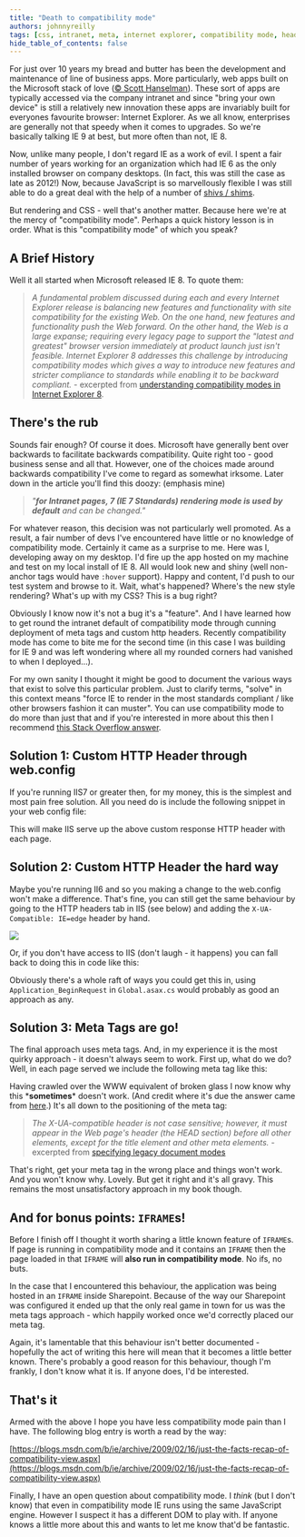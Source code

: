 ```yaml
---
title: "Death to compatibility mode"
authors: johnnyreilly
tags: [css, intranet, meta, internet explorer, compatibility mode, header]
hide_table_of_contents: false
---
```

For just over 10 years my bread and butter has been the development and maintenance of line of business apps. More particularly, web apps built on the Microsoft stack of love ([© Scott Hanselman](https://channel9.msdn.com/Events/MIX/MIX11/FRM02)). These sort of apps are typically accessed via the company intranet and since "bring your own device" is still a relatively new innovation these apps are invariably built for everyones favourite browser: Internet Explorer. As we all know, enterprises are generally not that speedy when it comes to upgrades. So we're basically talking IE 9 at best, but more often than not, IE 8.

 Now, unlike many people, I don't regard IE as a work of evil. I spent a fair number of years working for an organization which had IE 6 as the only installed browser on company desktops. (In fact, this was still the case as late as 2012!) Now, because JavaScript is so marvellously flexible I was still able to do a great deal with the help of a number of [shivs / shims](http://paulirish.com/2011/the-history-of-the-html5-shiv/).

But rendering and CSS - well that's another matter. Because here we're at the mercy of "compatibility mode". Perhaps a quick history lesson is in order. What is this "compatibility mode" of which you speak?

## A Brief History

Well it all started when Microsoft released IE 8. To quote them:

> *A fundamental problem discussed during each and every Internet Explorer release is balancing new features and functionality with site compatibility for the existing Web. On the one hand, new features and functionality push the Web forward. On the other hand, the Web is a large expanse; requiring every legacy page to support the "latest and greatest" browser version immediately at product launch just isn't feasible. Internet Explorer 8 addresses this challenge by introducing compatibility modes which gives a way to introduce new features and stricter compliance to standards while enabling it to be backward compliant.* \- excerpted from [understanding compatibility modes in Internet Explorer 8](https://blogs.msdn.com/b/askie/archive/2009/03/23/understanding-compatibility-modes-in-internet-explorer-8.aspx).

## There's the rub

Sounds fair enough? Of course it does. Microsoft have generally bent over backwards to facilitate backwards compatibility. Quite right too - good business sense and all that. However, one of the choices made around backwards compatibility I've come to regard as somewhat irksome. Later down in the article you'll find this doozy: (emphasis mine)

> *"**for Intranet pages, 7 (IE 7 Standards) rendering mode is used by default** and can be changed."*

For whatever reason, this decision was not particularly well promoted. As a result, a fair number of devs I've encountered have little or no knowledge of compatibility mode. Certainly it came as a surprise to me. Here was I, developing away on my desktop. I'd fire up the app hosted on my machine and test on my local install of IE 8. All would look new and shiny (well non-anchor tags would have `:hover` support). Happy and content, I'd push to our test system and browse to it. Wait, what's happened? Where's the new style rendering? What's up with my CSS? This is a bug right?

Obviously I know now it's not a bug it's a "feature". And I have learned how to get round the intranet default of compatibility mode through cunning deployment of meta tags and custom http headers. Recently compatibility mode has come to bite me for the second time (in this case I was building for IE 9 and was left wondering where all my rounded corners had vanished to when I deployed...).

For my own sanity I thought it might be good to document the various ways that exist to solve this particular problem. Just to clarify terms, "solve" in this context means "force IE to render in the most standards compliant / like other browsers fashion it can muster". You can use compatibility mode to do more than just that and if you're interested in more about this then I recommend [this Stack Overflow answer](http://stackoverflow.com/a/6771584/761388).

## Solution 1: Custom HTTP Header through web.config

If you're running IIS7 or greater then, for my money, this is the simplest and most pain free solution. All you need do is include the following snippet in your web config file:

<script src="https://gist.github.com/johnnyreilly/5283462.js?file=web.config"></script>

This will make IIS serve up the above custom response HTTP header with each page.

## Solution 2: Custom HTTP Header the hard way

Maybe you're running II6 and so you making a change to the web.config won't make a difference. That's fine, you can still get the same behaviour by going to the HTTP headers tab in IIS (see below) and adding the `X-UA-Compatible: IE=edge` header by hand.

![](https://4.bp.blogspot.com/-78CYavaCiUk/UVlGNv87U_I/AAAAAAAAAZQ/qtchMc14JsY/s320/CustomHeadersIIS6.gif)

Or, if you don't have access to IIS (don't laugh - it happens) you can fall back to doing this in code like this:

<script src="https://gist.github.com/johnnyreilly/5283462.js?file=servingUpTheHardWay.cs"></script>

Obviously there's a whole raft of ways you could get this in, using `Application_BeginRequest` in `Global.asax.cs` would probably as good an approach as any.

## Solution 3: Meta Tags are go!

The final approach uses meta tags. And, in my experience it is the most quirky approach - it doesn't always seem to work. First up, what do we do? Well, in each page served we include the following meta tag like this:

<script src="https://gist.github.com/johnnyreilly/5283462.js?file=any.html"></script>

Having crawled over the WWW equivalent of broken glass I now know why this \***sometimes**\* doesn't work. (And credit where it's due the answer came from [here](http://stackoverflow.com/a/3960197/761388).) It's all down to the positioning of the meta tag:

> *The X-UA-compatible header is not case sensitive; however, it must appear in the Web page's header (the HEAD section) before all other elements, except for the title element and other meta elements.* \- excerpted from [specifying legacy document modes](http://msdn.microsoft.com/en-gb/library/jj676915(v=vs.85).aspx)

That's right, get your meta tag in the wrong place and things won't work. And you won't know why. Lovely. But get it right and it's all gravy. This remains the most unsatisfactory approach in my book though.

## And for bonus points: `IFRAME`s!

Before I finish off I thought it worth sharing a little known feature of `IFRAME`s. If page is running in compatibility mode and it contains an `IFRAME` then the page loaded in that `IFRAME` will **also run in compatibility mode**. No ifs, no buts.

In the case that I encountered this behaviour, the application was being hosted in an `IFRAME` inside Sharepoint. Because of the way our Sharepoint was configured it ended up that the only real game in town for us was the meta tags approach - which happily worked once we'd correctly placed our meta tag.

Again, it's lamentable that this behaviour isn't better documented - hopefully the act of writing this here will mean that it becomes a little better known. There's probably a good reason for this behaviour, though I'm frankly, I don't know what it is. If anyone does, I'd be interested.

## That's it

Armed with the above I hope you have less compatibility mode pain than I have. The following blog entry is worth a read by the way:

[https://blogs.msdn.com/b/ie/archive/2009/02/16/just-the-facts-recap-of-compatibility-view.aspx](https://blogs.msdn.com/b/ie/archive/2009/02/16/just-the-facts-recap-of-compatibility-view.aspx)

Finally, I have an open question about compatibility mode. I *think* (but I don't know) that even in compatibility mode IE runs using the same JavaScript engine. However I suspect it has a different DOM to play with. If anyone knows a little more about this and wants to let me know that'd be fantastic.


